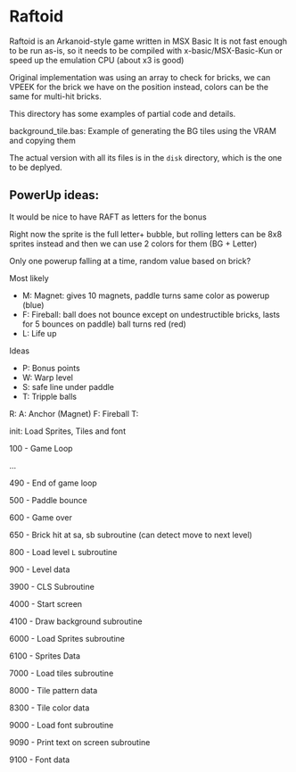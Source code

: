 # Raftoid
Raftoid is an Arkanoid-style game written in MSX Basic
It is not fast enough to be run as-is, so it needs to be compiled with x-basic/MSX-Basic-Kun or speed up the emulation CPU (about x3 is good)

Original implementation was using an array to check for bricks, we can VPEEK for the brick we have on the position instead, colors can be the same for multi-hit bricks.

This directory has some examples of partial code and details.

background_tile.bas: Example of generating the BG tiles using the VRAM and copying them

The actual version with all its files is in the `disk` directory, which is the one to be deplyed.


## PowerUp ideas:

It would be nice to have RAFT as letters for the bonus

Right now the sprite is the full letter+ bubble, but rolling letters can be 8x8 sprites instead and then we can use 2 colors for them (BG + Letter)

Only one powerup falling at a time, random value based on brick?

Most likely

* M: Magnet: gives 10 magnets, paddle turns same color as powerup (blue)
* F: Fireball: ball does not bounce except on undestructible bricks, lasts for 5 bounces on paddle) ball turns red (red)
* L: Life up

Ideas

* P: Bonus points
* W: Warp level
* S: safe line under paddle
* T: Tripple balls

R: 
A: Anchor (Magnet)
F: Fireball
T: 

init: Load Sprites, Tiles and font

100 - Game Loop

...

490 - End of game loop

500 - Paddle bounce

600 - Game over

650 - Brick hit at sa, sb subroutine (can detect move to next level)

800 - Load level `L` subroutine

900 - Level data

3900 - CLS Subroutine

4000 - Start screen

4100 - Draw background subroutine

6000 - Load Sprites subroutine

6100 - Sprites Data

7000 - Load tiles subroutine

8000 - Tile pattern data

8300 - Tile color data

9000 - Load font subroutine

9090 - Print text on screen subroutine

9100 - Font data
